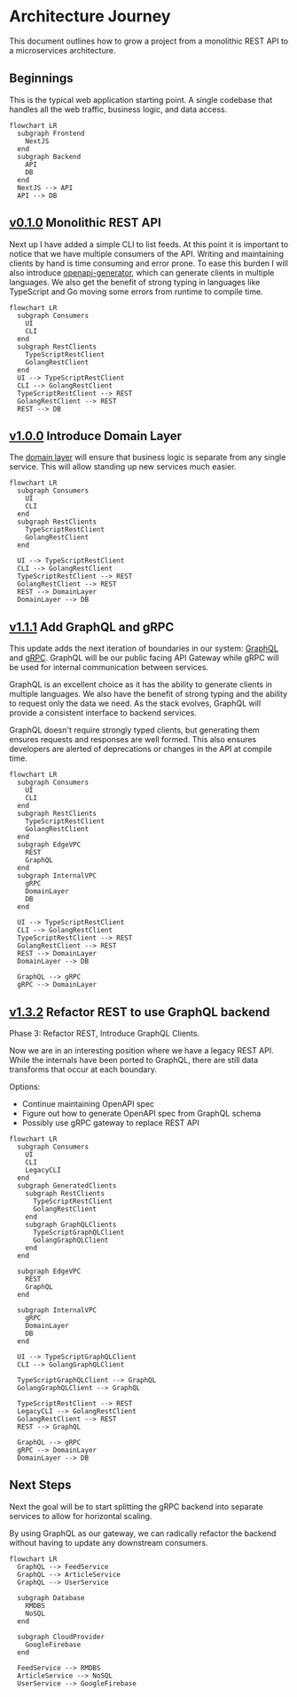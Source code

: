 # Architecture Journey

This document outlines how to grow a project from a monolithic REST API to a microservices architecture.

## Beginnings

This is the typical web application starting point. A single codebase that handles all the web traffic, business logic, and data access.

```mermaid
flowchart LR
  subgraph Frontend
    NextJS
  end
  subgraph Backend
    API
    DB
  end
  NextJS --> API
  API --> DB
```

## [v0.1.0](https://github.com/ericbutera/amalgam/releases/tag/v0.1.0) Monolithic REST API

Next up I have added a simple CLI to list feeds. At this point it is important to notice that we have multiple consumers of the API. Writing and maintaining clients by hand is time consuming and error prone. To ease this burden I will also introduce [openapi-generator](https://github.com/OpenAPITools/openapi-generator), which can generate clients in multiple languages. We also get the benefit of strong typing in languages like TypeScript and Go moving some errors from runtime to compile time.

```mermaid
flowchart LR
  subgraph Consumers
    UI
    CLI
  end
  subgraph RestClients
    TypeScriptRestClient
    GolangRestClient
  end
  UI --> TypeScriptRestClient
  CLI --> GolangRestClient
  TypeScriptRestClient --> REST
  GolangRestClient --> REST
  REST --> DB
```

## [v1.0.0](https://github.com/ericbutera/amalgam/releases/tag/v1.0.0) Introduce Domain Layer

The [domain layer](https://en.wikipedia.org/wiki/Domain-driven_design) will ensure that business logic is separate from any single service. This will allow standing up new services much easier.

```mermaid
flowchart LR
  subgraph Consumers
    UI
    CLI
  end
  subgraph RestClients
    TypeScriptRestClient
    GolangRestClient
  end

  UI --> TypeScriptRestClient
  CLI --> GolangRestClient
  TypeScriptRestClient --> REST
  GolangRestClient --> REST
  REST --> DomainLayer
  DomainLayer --> DB
```

## [v1.1.1](https://github.com/ericbutera/amalgam/releases/tag/v1.1.1) Add GraphQL and gRPC

This update adds the next iteration of boundaries in our system: [GraphQL](https://graphql.org/) and [gRPC](https://grpc.io/). GraphQL will be our public facing API Gateway while gRPC will be used for internal communication between services.

GraphQL is an excellent choice as it has the ability to generate clients in multiple languages. We also have the benefit of strong typing and the ability to request only the data we need. As the stack evolves, GraphQL will provide a consistent interface to backend services.

GraphQL doesn't require strongly typed clients, but generating them ensures requests and responses are well formed. This also ensures developers are alerted of deprecations or changes in the API at compile time.

```mermaid
flowchart LR
  subgraph Consumers
    UI
    CLI
  end
  subgraph RestClients
    TypeScriptRestClient
    GolangRestClient
  end
  subgraph EdgeVPC
    REST
    GraphQL
  end
  subgraph InternalVPC
    gRPC
    DomainLayer
    DB
  end

  UI --> TypeScriptRestClient
  CLI --> GolangRestClient
  TypeScriptRestClient --> REST
  GolangRestClient --> REST
  REST --> DomainLayer
  DomainLayer --> DB

  GraphQL --> gRPC
  gRPC --> DomainLayer
```

## [v1.3.2](https://github.com/ericbutera/amalgam/releases/tag/v1.3.2) Refactor REST to use GraphQL backend

Phase 3: Refactor REST, Introduce GraphQL Clients.

Now we are in an interesting position where we have a legacy REST API. While the internals have been ported to GraphQL, there are still data transforms that occur at each boundary.

Options:

- Continue maintaining OpenAPI spec
- Figure out how to generate OpenAPI spec from GraphQL schema
- Possibly use gRPC gateway to replace REST API

```mermaid
flowchart LR
  subgraph Consumers
    UI
    CLI
    LegacyCLI
  end
  subgraph GeneratedClients
    subgraph RestClients
      TypeScriptRestClient
      GolangRestClient
    end
    subgraph GraphQLClients
      TypeScriptGraphQLClient
      GolangGraphQLClient
    end
  end

  subgraph EdgeVPC
    REST
    GraphQL
  end

  subgraph InternalVPC
    gRPC
    DomainLayer
    DB
  end

  UI --> TypeScriptGraphQLClient
  CLI --> GolangGraphQLClient

  TypeScriptGraphQLClient --> GraphQL
  GolangGraphQLClient --> GraphQL

  TypeScriptRestClient --> REST
  LegacyCLI --> GolangRestClient
  GolangRestClient --> REST
  REST --> GraphQL

  GraphQL --> gRPC
  gRPC --> DomainLayer
  DomainLayer --> DB
```

## Next Steps

Next the goal will be to start splitting the gRPC backend into separate services to allow for horizontal scaling.

By using GraphQL as our gateway, we can radically refactor the backend without having to update any downstream consumers.

```mermaid
flowchart LR
  GraphQL --> FeedService
  GraphQL --> ArticleService
  GraphQL --> UserService

  subgraph Database
    RMDBS
    NoSQL
  end

  subgraph CloudProvider
    GoogleFirebase
  end

  FeedService --> RMDBS
  ArticleService --> NoSQL
  UserService --> GoogleFirebase
```
